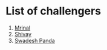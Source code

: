 # List of challengers
1. [Mrinal](https://github.com/mrinal1224)
2. [Shivay](https://github.com/shivaylamba)
3. [Swadesh Panda](https://github.com/Swadesh-Panda)
